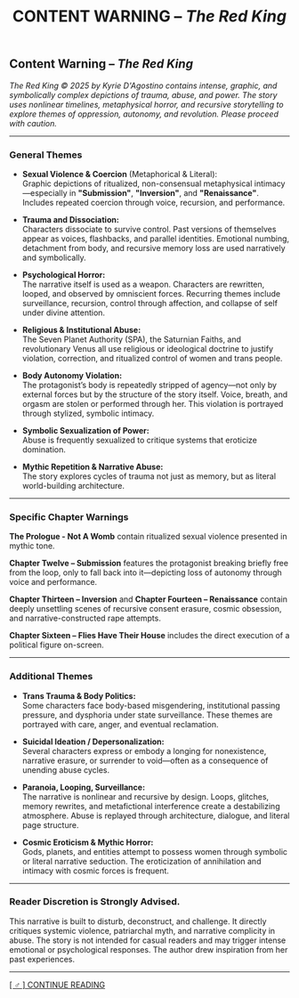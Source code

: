 ﻿---
title: CONTENT WARNING – *The Red King*
excerpt: Take caution.
header:
  image: /assets/images/RedKingHeader.jpg
permalink: /red-king-trigger/
---
## Content Warning – *The Red King*  
*The Red King © 2025 by Kyrie D'Agostino contains intense, graphic, and symbolically complex depictions of trauma, abuse, and power. The story uses nonlinear timelines, metaphysical horror, and recursive storytelling to explore themes of oppression, autonomy, and revolution. Please proceed with caution.*

---

### General Themes  
- **Sexual Violence & Coercion** (Metaphorical & Literal):  
  Graphic depictions of ritualized, non-consensual metaphysical intimacy—especially in **"Submission"**, **"Inversion"**, and **"Renaissance"**. Includes repeated coercion through voice, recursion, and performance.

- **Trauma and Dissociation:**  
  Characters dissociate to survive control. Past versions of themselves appear as voices, flashbacks, and parallel identities. Emotional numbing, detachment from body, and recursive memory loss are used narratively and symbolically.

- **Psychological Horror:**  
  The narrative itself is used as a weapon. Characters are rewritten, looped, and observed by omniscient forces. Recurring themes include surveillance, recursion, control through affection, and collapse of self under divine attention.

- **Religious & Institutional Abuse:**  
  The Seven Planet Authority (SPA), the Saturnian Faiths, and revolutionary Venus all use religious or ideological doctrine to justify violation, correction, and ritualized control of women and trans people.

- **Body Autonomy Violation:**  
  The protagonist’s body is repeatedly stripped of agency—not only by external forces but by the structure of the story itself. Voice, breath, and orgasm are stolen or performed through her. This violation is portrayed through stylized, symbolic intimacy.

- **Symbolic Sexualization of Power:**  
  Abuse is frequently sexualized to critique systems that eroticize domination.

- **Mythic Repetition & Narrative Abuse:**  
  The story explores cycles of trauma not just as memory, but as literal world-building architecture.

---

### Specific Chapter Warnings  

**The Prologue - Not A Womb** contain ritualized sexual violence presented in mythic tone.

**Chapter Twelve – Submission** features the protagonist breaking briefly free from the loop, only to fall back into it—depicting loss of autonomy through voice and performance.

**Chapter Thirteen – Inversion** and **Chapter Fourteen – Renaissance** contain deeply unsettling scenes of recursive consent erasure, cosmic obsession, and narrative-constructed rape attempts.

**Chapter Sixteen – Flies Have Their House** includes the direct execution of a political figure on-screen.

---

### Additional Themes  

- **Trans Trauma & Body Politics:**  
  Some characters face body-based misgendering, institutional passing pressure, and dysphoria under state surveillance. These themes are portrayed with care, anger, and eventual reclamation.

- **Suicidal Ideation / Depersonalization:**  
  Several characters express or embody a longing for nonexistence, narrative erasure, or surrender to void—often as a consequence of unending abuse cycles.

- **Paranoia, Looping, Surveillance:**  
  The narrative is nonlinear and recursive by design. Loops, glitches, memory rewrites, and metafictional interference create a destabilizing atmosphere. Abuse is replayed through architecture, dialogue, and literal page structure.

- **Cosmic Eroticism & Mythic Horror:**  
  Gods, planets, and entities attempt to possess women through symbolic or literal narrative seduction. The eroticization of annihilation and intimacy with cosmic forces is frequent.

---

### Reader Discretion is Strongly Advised.  
This narrative is built to disturb, deconstruct, and challenge. It directly critiques systemic violence, patriarchal myth, and narrative complicity in abuse. The story is not intended for casual readers and may trigger intense emotional or psychological responses. The author drew inspiration from her past experiences.

--- 

[[ ♂ ] CONTINUE READING](red-king.md)